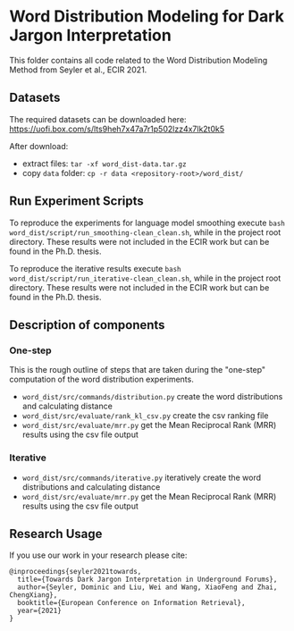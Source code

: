 # Word Distribution Modeling for Dark Jargon Interpretation

This folder contains all code related to the Word Distribution Modeling Method from Seyler et al., ECIR 2021.

## Datasets

The required datasets can be downloaded here: https://uofi.box.com/s/lts9heh7x47a7r1p502lzz4x7lk2t0k5

After download:

- extract files: `tar -xf word_dist-data.tar.gz`
- copy `data` folder: `cp -r data <repository-root>/word_dist/`


## Run Experiment Scripts

To reproduce the experiments for language model smoothing execute `bash word_dist/script/run_smoothing-clean_clean.sh`, while in the project root directory. These results were not included in the ECIR work but can be found in the Ph.D. thesis.

To reproduce the iterative results execute `bash word_dist/script/run_iterative-clean_clean.sh`, while in the project root directory. These results were not included in the ECIR work but can be found in the Ph.D. thesis.


## Description of components

### One-step

This is the rough outline of steps that are taken during the "one-step" computation of the word distribution experiments. 

- `word_dist/src/commands/distribution.py` create the word distributions and calculating distance
- `word_dist/src/evaluate/rank_kl_csv.py` create the csv ranking file
- `word_dist/src/evaluate/mrr.py` get the Mean Reciprocal Rank (MRR) results using the csv file output


### Iterative

- `word_dist/src/commands/iterative.py` iteratively create the word distributions and calculating distance
- `word_dist/src/evaluate/mrr.py` get the Mean Reciprocal Rank (MRR) results using the csv file output


## Research Usage

If you use our work in your research please cite:

```
@inproceedings{seyler2021towards,
  title={Towards Dark Jargon Interpretation in Underground Forums},
  author={Seyler, Dominic and Liu, Wei and Wang, XiaoFeng and Zhai, ChengXiang},
  booktitle={European Conference on Information Retrieval},
  year={2021}
}
```
